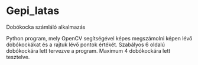 # Gepi_latas
Dobókocka számláló alkalmazás

Python program, mely OpenCV segítségével képes megszámolni képen lévő dobókockákat és a rajtuk lévő pontok értékét. Szabályos 6 oldalú dobókockára lett tervezve a program. Maximum 4 dobókockára lett tesztelve.
